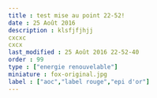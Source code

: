 ```yaml
---
title : test mise au point 22-52!
date : 25 Août 2016
description : klsfjfjhjj
cxcxc
cxcx
last_modified : 25 Août 2016 22-52-40
order : 99
type : ["energie renouvelable"]
miniature : fox-original.jpg
label : ["aoc","label rouge","epi d'or"]
---
```

